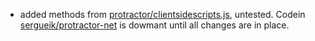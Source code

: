 * added methods from [protractor/clientsidescripts.js](https://github.com/angular/protractor/blob/master/lib/clientsidescripts.js), untested. Codein [sergueik/protractor-net](https://github.com/sergueik/protractor-net) is dowmant until all changes are in place.


